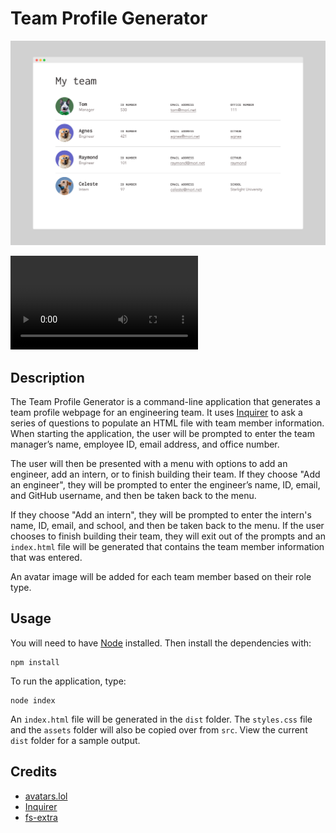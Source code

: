 
# Team Profile Generator

![Screenshot of the team profile generator](image/team-profile-generator-image.png)

![Screen recording of the team profile generator](https://user-images.githubusercontent.com/15278020/132256283-102562ac-b5ed-4137-8fb9-e96934cd08a4.mp4)

## Description
The Team Profile Generator is a command-line application that generates a team profile webpage for an engineering team. It uses [Inquirer](https://www.npmjs.com/package/inquirer) to ask a series of questions to populate an HTML file with team member information. When starting the application, the user will be prompted to enter the team manager’s name, employee ID, email address, and office number.

The user will then be presented with a menu with options to add an engineer, add an intern, or to finish building their team. If they choose "Add an engineer", they will be prompted to enter the engineer’s name, ID, email, and GitHub username, and then be taken back to the menu. 

If they choose "Add an intern", they will be prompted to enter the intern's name, ID, email, and school, and then be taken back to the menu. If the user chooses to finish building their team, they will exit out of the prompts and an `index.html` file will be generated that contains the team member information that was entered.

An avatar image will be added for each team member based on their role type.

## Usage
You will need to have [Node](https://nodejs.org/en) installed. Then install the dependencies with:
```
npm install
```
To run the application, type:
```
node index
```
An `index.html` file will be generated in the `dist` folder. The `styles.css` file and the `assets` folder will also be copied over from `src`. View the current `dist` folder for a sample output.

## Credits
* [avatars.lol](https://www.avatars.lol)
* [Inquirer](https://www.npmjs.com/package/inquirer) 
* [fs-extra](https://www.npmjs.com/package/fs-extra)

